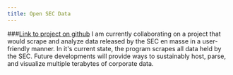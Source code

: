 ```yaml
---
title: Open SEC Data
---
```

###[Link to project on github](https://github.com/ejmg/open-sec-data)
I am currently collaborating on a project that would scrape and analyze data released by the SEC en masse in a user-friendly manner. In it's current state, the program scrapes all data held by the SEC. Future developments will provide ways to sustainably host, parse, and visualize multiple terabytes of corporate data.
